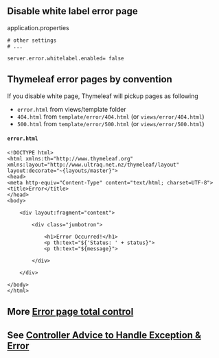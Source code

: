 ## Disable white label error page
application.properties
```
# other settings
# ...

server.error.whitelabel.enabled= false
```

## Thymeleaf error pages by convention
If you disable white page, Thymeleaf will pickup pages as following
* `error.html` from views/template folder
* `404.html` from `template/error/404.html` (or `views/error/404.html`)
* `500.html` from `template/error/500.html` (or `views/error/500.html`)

#### `error.html`
```
<!DOCTYPE html>
<html xmlns:th="http://www.thymeleaf.org" xmlns:layout="http://www.ultraq.net.nz/thymeleaf/layout" layout:decorate="~{layouts/master}">
<head>
<meta http-equiv="Content-Type" content="text/html; charset=UTF-8">
<title>Error</title>
</head>
<body>

	<div layout:fragment="content">

		<div class="jumbotron">

			<h1>Error Occurred!</h1>
			<p th:text="${'Status: ' + status}">
			<p th:text="${message}">

		</div>

	</div>
	
</body>
</html> 
```

## More [Error page total control](https://github.com/hovermind/springboot-webmvc/blob/master/error_page_total_control.md)

## See [Controller Advice to Handle Exception & Error](https://github.com/hovermind/springboot-webmvc/blob/master/controller_advice.md)

